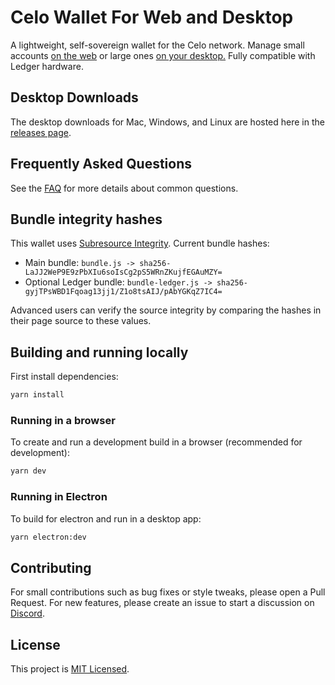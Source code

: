 # Celo Wallet For Web and Desktop

A lightweight, self-sovereign wallet for the Celo network. Manage small accounts [on the web](https://celowallet.app) or large ones [on your desktop.](https://github.com/celo-tools/celo-web-wallet/releases) Fully compatible with Ledger hardware.

## Desktop Downloads

The desktop downloads for Mac, Windows, and Linux are hosted here in the [releases page](https://github.com/celo-tools/celo-web-wallet/releases).

## Frequently Asked Questions

See the [FAQ](FAQ.md) for more details about common questions.

## Bundle integrity hashes

This wallet uses [Subresource Integrity](https://developer.mozilla.org/en-US/docs/Web/Security/Subresource_Integrity). Current bundle hashes:

* Main bundle: `bundle.js -> sha256-LaJJ2WeP9E9zPbXIu6soIsCg2pS5WRnZKujfEGAuMZY=`
* Optional Ledger bundle: `bundle-ledger.js -> sha256-gyjTPsWBD1Fqoag13jj1/Z1o8tsAIJ/pAbYGKqZ7IC4=`

Advanced users can verify the source integrity by comparing the hashes in their page source to these values.

## Building and running locally

First install dependencies:

```sh
yarn install 
```

### Running in a browser

To create and run a development build in a browser (recommended for development):

```sh
yarn dev
```

### Running in Electron

To build for electron and run in a desktop app:

```sh
yarn electron:dev
```

## Contributing

For small contributions such as bug fixes or style tweaks, please open a Pull Request.
For new features, please create an issue to start a discussion on [Discord](https://discord.com/channels/600834479145353243/812471799585439794).

## License

This project is [MIT Licensed](LICENSE).
